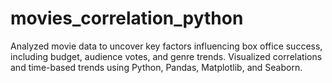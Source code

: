 # movies_correlation_python
Analyzed movie data to uncover key factors influencing box office success, including budget, audience votes, and genre trends. Visualized correlations and time-based trends using Python, Pandas, Matplotlib, and Seaborn.
